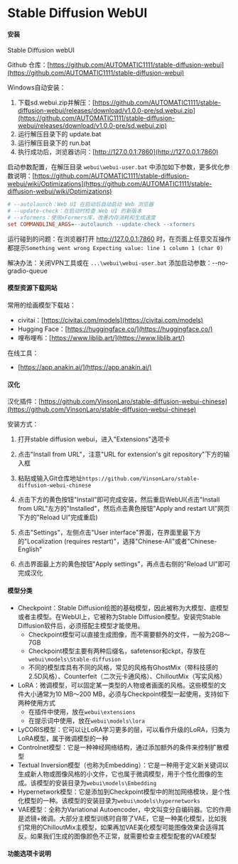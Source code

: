 # Stable Diffusion WebUI

#### 安装

Stable Diffusion webUI 

Github 仓库：[https://github.com/AUTOMATIC1111/stable-diffusion-webui](https://github.com/AUTOMATIC1111/stable-diffusion-webui)

Windows自动安装：

1. 下载sd.webui.zip并解压：[https://github.com/AUTOMATIC1111/stable-diffusion-webui/releases/download/v1.0.0-pre/sd.webui.zip](https://github.com/AUTOMATIC1111/stable-diffusion-webui/releases/download/v1.0.0-pre/sd.webui.zip)
2. 运行解压目录下的 update.bat
3. 运行解压目录下的 run.bat
4. 执行成功后，浏览器访问：[http://127.0.0.1:7860](http://127.0.0.1:7860)

启动参数配置，在解压目录 `webui\webui-user.bat` 中添加如下参数，更多优化参数说明：[https://github.com/AUTOMATIC1111/stable-diffusion-webui/wiki/Optimizations](https://github.com/AUTOMATIC1111/stable-diffusion-webui/wiki/Optimizations)

```ini
# --autolaunch：Web UI 在启动后自动启动 Web 浏览器
# --update-check：在启动时检查 Web UI 的新版本
# --xformers：使用xFormers库，改善内存消耗和生成速度
set COMMANDLINE_ARGS=--autolaunch --update-check --xformers
```



运行碰到的问题：在浏览器打开 http://127.0.0.1:7860 时，在页面上任意交互操作都提示`Something went wrong Expecting value: line 1 column 1 (char 0)`

解决办法：关闭VPN工具或在 `...\webui\webui-user.bat` 添加启动参数：--no-gradio-queue



#### 模型资源下载网站

常用的绘画模型下载站：

+ civitai：[https://civitai.com/models](https://civitai.com/models)
+ Hugging Face：[https://huggingface.co/](https://huggingface.co/)
+ 哩布哩布：[https://www.liblib.art/](https://www.liblib.art/)

在线工具：

+ [https://app.anakin.ai/](https://app.anakin.ai/)



#### 汉化

汉化插件：[https://github.com/VinsonLaro/stable-diffusion-webui-chinese](https://github.com/VinsonLaro/stable-diffusion-webui-chinese)

安装方式：

1. 打开stable diffusion webui，进入"Extensions"选项卡

2. 点击"Install from URL"，注意"URL for extension's git repository"下方的输入框

3. 粘贴或输入Git仓库地址`https://github.com/VinsonLaro/stable-diffusion-webui-chinese`

4. 点击下方的黄色按钮"Install"即可完成安装，然后重启WebUI(点击"Install from URL"左方的"Installed"，然后点击黄色按钮"Apply and restart UI"网页下方的"Reload UI"完成重启)

5. 点击"Settings"，左侧点击"User interface"界面，在界面里最下方的"Localization (requires restart)"，选择"Chinese-All"或者"Chinese-English"

6. 点击界面最上方的黄色按钮"Apply settings"，再点击右侧的"Reload UI"即可完成汉化



#### 模型分类

+ Checkpoint：Stable Diffusion绘图的基础模型，因此被称为大模型、底模型或者主模型。在WebUI上，它被称为Stable Diffusion模型。安装完Stable Diffusion软件后，必须搭配主模型才能使用。
	+ Checkpoint模型可以直接生成图像，而不需要额外的文件，一般为2GB～7GB
	+ Checkpoint模型主要有两种后缀名，safetensor和ckpt，存放在`webui\models\Stable-diffusion`
	+ 不同的模型库具有不同的风格，常见的风格有GhostMix（带科技感的2.5D风格）、Counterfeit（二次元卡通风格）、ChilloutMix（写实风格）
+ LoRA：微调模型，可以固定某一类型的人物或者画面的风格。这些模型的文件大小通常为10 MB～200 MB，必须与Checkpoint模型一起使用，支持如下两种使用方式
	+ 在插件中使用，放在`webui\extensions`
	+ 在提示词中使用，放在`webui\models\lora` 
+ LyCORIS模型：它可以让LoRA学习更多的层，可以看作升级的LoRA，归类为LoRA模型，属于微调模型的一种
+ Controlnet模型：它是一种神经网络结构，通过添加额外的条件来控制扩散模型
+ Textual Inversion模型（也称为Embedding）：它是一种用于定义新关键词以生成新人物或图像风格的小文件，它也属于微调模型，用于个性化图像的生成。该模型的安装目录为`webui\models\Embedding`
+ Hypernetwork模型：它是添加到Checkpoint模型中的附加网络模块，是个性化模型的一种。该模型的安装目录为`webui\models\hypernetworks`
+ VAE模型：全称为Variational Autoencoder，中文叫变分自编码器。它的作用是滤镜+微调。大部分主模型训练时自带了VAE，它是一种美化模型，比如我们常用的ChilloutMix主模型，如果再加VAE美化模型可能图像效果会适得其反。如果我们生成的图像颜色不正常，就需要检查主模型配套的VAE模型



#### 功能选项卡说明

